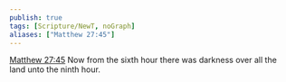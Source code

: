 ```yaml
---
publish: true
tags: [Scripture/NewT, noGraph]
aliases: ["Matthew 27:45"]
---
```

[Matthew 27:45](https://churchofjesuschrist.org/study/scriptures/nt/matt/27?lang=eng&id=p45#p45) Now from the sixth hour there was darkness over all the land unto the ninth hour.
